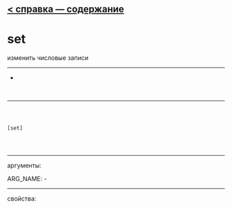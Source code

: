 [< справка — содержание](ceammc_lib.html)
---

# set


изменить числовые записи

---

-
<br>


---


```



[set]


            
```

---
аргументы:

ARG_NAME: -<br>

---
свойства:


